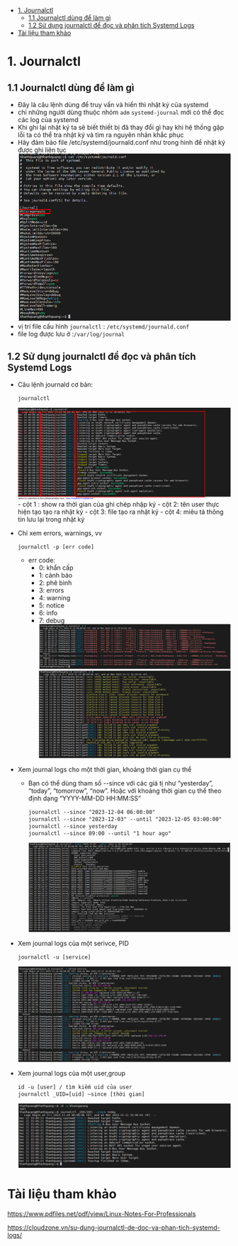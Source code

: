 - [1. Journalctl](#1-journalctl)
  - [1.1 Journalctl dùng để làm gì](#11-journalctl-dùng-để-làm-gì)
  - [1.2 Sử dụng journalctl để đọc và phân tích Systemd Logs](#12-sử-dụng-journalctl-để-đọc-và-phân-tích-systemd-logs)
- [Tài liệu tham khảo](#tài-liệu-tham-khảo)

# 1. Journalctl
## 1.1 Journalctl dùng để làm gì
- Đây là câu lệnh dùng để truy vấn  và hiển thì nhật ký của systemd
- chỉ những người dùng thuộc nhóm `adm` `systemd-journal` mới có thể đọc các log của systemd
- Khi ghi lại nhật ký ta sẽ biết thiết bị đã thay đổi gì hay khi hệ thống gặp lỗi ta có thể tra nhật ký và tìm ra nguyên nhân khắc phục
- Hãy đảm bảo file /etc/systemd/journald.conf như trong hình để nhật ký được ghi liên tục
    ![Alt](/thuctap/anh/Screenshot_519.png)
- vị trí file cấu hình `journalctl` : `/etc/systemd/journald.conf`
- file log được lưu ở :`/var/log/journal`

## 1.2 Sử dụng journalctl để đọc và phân tích Systemd Logs
- Câu lệnh journald cơ bản:
    ```
    journalctl
    ```
    ![Alt](/thuctap/anh/Screenshot_526.png)
      - cột 1 : show ra thời gian của ghi chép nhập ký
      - cột 2: tên user thực hiện tạo tạo ra nhật ký
      - cột 3: file tạo ra nhật ký
      - cột 4: miêu tả thông tin lưu lại trong nhật ký


- Chỉ xem errors, warnings, vv

    ```
    journalctl -p [err code]
    ```
    - err code:
      - 0: khẩn cấp
      - 1: cảnh báo
      - 2: phê bình
      - 3: errors
      - 4: warning
      - 5: notice
      - 6: info
      - 7: debug
    ![Alt](/thuctap/anh/Screenshot_521.png)
    ![Alt](/thuctap/anh/Screenshot_522.png)

- Xem journal logs cho một thời gian, khoảng thời gian cụ thể
  - Bạn có thể dùng tham số --since với các giá tị như “yesterday”, “today”, “tomorrow”, “now”. Hoặc với khoảng thời gian cụ thể theo định dạng “YYYY-MM-DD HH:MM:SS”
    ```
    journalctl --since "2023-12-04 06:00:00"
    journalctl --since "2023-12-03" --until "2023-12-05 03:00:00"
    journalctl --since yesterday
    journalctl --since 09:00 --until "1 hour ago"
    ```
    ![Alt](/thuctap/anh/Screenshot_523.png)

- Xem journal logs của một serivce, PID
    ```
    journalctl -u [service]
    ```
    ![Alt](/thuctap/anh/Screenshot_524.png)

- Xem journal logs của một user,group

    ```
    id -u [user] / tìm kiếm uid của user
    journalctl _UID=[uid] –since [thời gian]
    ```
    ![Alt](/thuctap/anh/Screenshot_525.png)


# Tài liệu tham khảo

https://www.pdfiles.net/pdf/view/Linux-Notes-For-Professionals

https://cloudzone.vn/su-dung-journalctl-de-doc-va-phan-tich-systemd-logs/